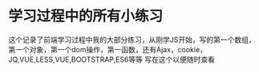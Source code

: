 # 学习过程中的所有小练习

这个记录了前端学习过程中我的大部分练习，从刚学JS开始，写的第一个数组，第一个对象，第一个dom操作，第一函数，还有Ajax，cookie，JQ,VUE,LESS,VUE,BOOTSTRAP,ES6等等
写在这个以便随时查看
